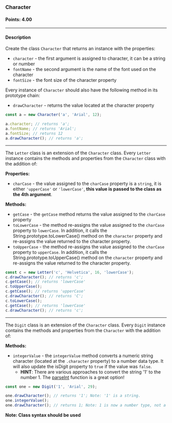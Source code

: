 ### Character

#### Points: 4.00

<hr>

#### Description

Create the class `Character` that returns an instance with the properties:

- `character` - the first argument is assigned to character, it can be a string or number
- `fontName` - the second argument is the name of the font used on the character
- `fontSize` - the font size of the character property

Every instance of `Character` should also have the following method in its prototype chain:

- `drawCharacter` - returns the value located at the character property

```js
const a = new Character('a', 'Arial', 12);

a.character; // returns 'a';
a.fontName; // returns 'Arial';
a.fontSize; // returns 12
a.drawCharacter(); // returns 'a';
```

<hr>

The `Letter` class is an extension of the `Character` class. Every `Letter` instance contains the methods and properties from the `Character` class with the addition of:

**Properties:**

- `charCase` - the value assigned to the `charCase` property is a `string`, it is either `'upperCase'` or `'lowerCase'`, **this value is passed to the class as the 4th argument**.

**Methods:**

- `getCase` - the `getCase` method returns the value assigned to the `charCase` property
- `toLowerCase` - the method re-assigns the value assigned to the `charCase` property to `lowerCase`. In addition, it calls the String.prototype.toLowerCase() method on the `character` property and re-assigns the value returned to the character property.
- `toUpperCase` - the method re-assigns the value assigned to the `charCase` property to `upperCase`. In addition, it calls the String.prototype.toUpperCase() method on the `character` property and re-assigns the value returned to the character property.

```js
const c = new Letter('c', 'Helvetica', 16, 'lowerCase');
c.drawCharacter(); // returns 'c';
c.getCase(); // returns 'lowerCase'
c.toUpperCase();
c.getCase(); // returns 'upperCase'
c.drawCharacter(); // returns 'C';
c.toLowerCase();
c.getCase(); // returns 'lowerCase'
c.drawCharacter(); // returns 'c';
```

<hr>

The `Digit` class is an extension of the `Character` class. Every `Digit` instance contains the methods and properties from the `Character` with the addition of:

**Methods:**

- `integerValue` - the `integerValue` method converts a numeric string character (located at the `.character` property) to a number data type. It will also update the isDigit property to `true` if the value was `false`.
  - **HINT**: There are various approaches to convert the string '1' to the number 1. The [parseInt](https://developer.mozilla.org/en-US/docs/Web/JavaScript/Reference/Global_Objects/parseInt) function is a great option!

```js
const one = new Digit('1', 'Arial', 29);

one.drawCharacter(); // returns '1'; Note: '1' is a string.
one.integerValue();
one.drawCharacter(); // returns 1; Note: 1 is now a number type, not a string.
```


**Note: Class syntax should be used**
